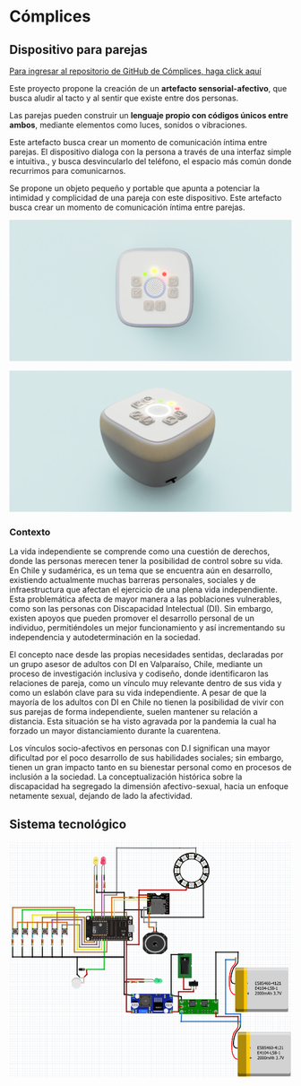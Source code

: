 # Cómplices 
## Dispositivo para parejas

[Para ingresar al repositorio de GitHub de Cómplices, haga click aquí](https://github.com/accesibilidad-inclusion/complices)

Este proyecto propone la creación de un **artefacto sensorial-afectivo**, que busca aludir al tacto y al sentir que existe entre dos personas.

Las parejas pueden construir un **lenguaje propio con códigos únicos entre ambos**, mediante elementos como luces, sonidos o vibraciones. 

Este artefacto busca crear un momento de comunicación íntima entre parejas. El dispositivo dialoga con la persona a través de una interfaz simple e intuitiva., y busca desvincularlo del teléfono, el espacio más común donde recurrimos para comunicarnos. 

Se propone un objeto pequeño y portable que apunta a potenciar  la intimidad y complicidad de una pareja con este dispositivo. Este artefacto busca crear un momento de comunicación íntima entre parejas. 

![Dispositivo Cómplices](img/complices_1.png)

![Vista lateral dispositivo Cómplices](img/vistalateral1.png)

### Contexto 

La vida independiente se comprende como una cuestión de derechos, donde las personas merecen tener la posibilidad de control sobre su vida. En Chile y sudamérica, es un tema que se encuentra aún en  desarrollo, existiendo actualmente muchas barreras personales, sociales y de infraestructura que afectan el ejercicio de una plena vida independiente. Esta problemática afecta de mayor manera a las poblaciones vulnerables, como son las personas con Discapacidad Intelectual (DI). Sin embargo, existen apoyos que pueden promover el desarrollo personal de un individuo, permitiéndoles un mejor funcionamiento y así incrementando su independencia y autodeterminación en la sociedad. 
 
El concepto nace desde las propias necesidades sentidas, declaradas por un grupo asesor de adultos con DI en Valparaíso, Chile, mediante un proceso de investigación inclusiva y codiseño, donde identificaron las relaciones de pareja, como un vínculo muy relevante dentro de sus vida y como un eslabón clave para su vida independiente. A pesar de que la mayoría de los adultos con DI en Chile no tienen la posibilidad de vivir con sus parejas de forma independiente, suelen mantener su relación a distancia. Esta situación se ha visto agravada por la pandemia la cual ha forzado un mayor distanciamiento durante la cuarentena.
 
Los vínculos socio-afectivos en personas con D.I significan una mayor dificultad por el poco desarrollo de sus habilidades sociales; sin embargo, tienen un gran impacto tanto en su bienestar personal como en procesos de inclusión a la sociedad. La conceptualización histórica sobre la discapacidad ha segregado la dimensión afectivo-sexual, hacia un enfoque netamente sexual, dejando de lado la afectividad.

## Sistema tecnológico

![Sistema tecnológico](img/sistema.PNG)










